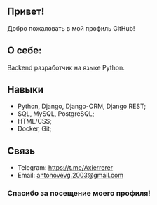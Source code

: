 ## Привет! 

Добро пожаловать в мой профиль GitHub!

## О себе:

Backend разработчик на языке Python. 

## Навыки

- Python, Django, Django-ORM, Django REST;
- SQL, MySQL, PostgreSQL;
- HTML/CSS;
- Docker, Git; 

## Связь

- Telegram: https://t.me/Axierrerer
- Email: antonovevg.2003@gmail.com

### Спасибо за посещение моего профиля!
